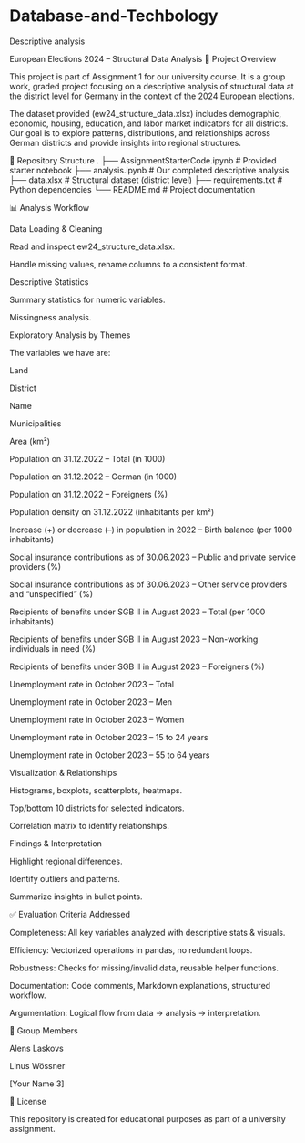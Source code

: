 # Database-and-Techbology
Descriptive analysis 



European Elections 2024 – Structural Data Analysis
📌 Project Overview

This project is part of Assignment 1 for our university course. It is a group work, graded project focusing on a descriptive analysis of structural data at the district level for Germany in the context of the 2024 European elections.

The dataset provided (ew24_structure_data.xlsx) includes demographic, economic, housing, education, and labor market indicators for all districts.
Our goal is to explore patterns, distributions, and relationships across German districts and provide insights into regional structures.

📂 Repository Structure
.
├── AssignmentStarterCode.ipynb   # Provided starter notebook
├── analysis.ipynb                # Our completed descriptive analysis
├── data.xlsx                     # Structural dataset (district level)
├── requirements.txt              # Python dependencies
└── README.md                     # Project documentation


📊 Analysis Workflow

Data Loading & Cleaning

Read and inspect ew24_structure_data.xlsx.

Handle missing values, rename columns to a consistent format.

Descriptive Statistics

Summary statistics for numeric variables.

Missingness analysis.

Exploratory Analysis by Themes

The variables we have are: 

Land

District

Name

Municipalities

Area (km²)

Population on 31.12.2022 – Total (in 1000)

Population on 31.12.2022 – German (in 1000)

Population on 31.12.2022 – Foreigners (%)

Population density on 31.12.2022 (inhabitants per km²)

Increase (+) or decrease (–) in population in 2022 – Birth balance (per 1000 inhabitants)

Social insurance contributions as of 30.06.2023 – Public and private service providers (%)

Social insurance contributions as of 30.06.2023 – Other service providers and “unspecified” (%)

Recipients of benefits under SGB II in August 2023 – Total (per 1000 inhabitants)

Recipients of benefits under SGB II in August 2023 – Non-working individuals in need (%)

Recipients of benefits under SGB II in August 2023 – Foreigners (%)

Unemployment rate in October 2023 – Total

Unemployment rate in October 2023 – Men

Unemployment rate in October 2023 – Women

Unemployment rate in October 2023 – 15 to 24 years

Unemployment rate in October 2023 – 55 to 64 years

Visualization & Relationships

Histograms, boxplots, scatterplots, heatmaps.

Top/bottom 10 districts for selected indicators.

Correlation matrix to identify relationships.

Findings & Interpretation

Highlight regional differences.

Identify outliers and patterns.

Summarize insights in bullet points.


✅ Evaluation Criteria Addressed

Completeness: All key variables analyzed with descriptive stats & visuals.

Efficiency: Vectorized operations in pandas, no redundant loops.

Robustness: Checks for missing/invalid data, reusable helper functions.

Documentation: Code comments, Markdown explanations, structured workflow.

Argumentation: Logical flow from data → analysis → interpretation.

👥 Group Members

Alens Laskovs

Linus Wössner

[Your Name 3]

📌 License

This repository is created for educational purposes as part of a university assignment.
